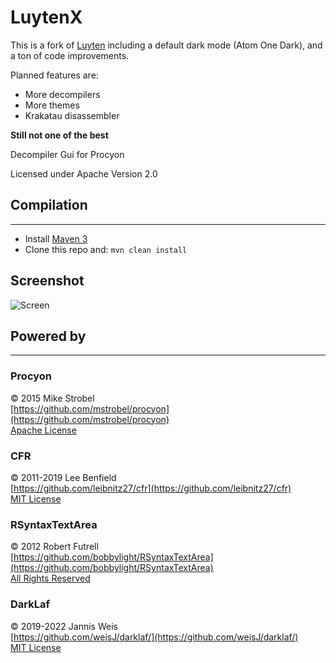 LuytenX
======

This is a fork of [Luyten](https://github.com/deathmarine/Luyten) including a default dark mode (Atom One Dark), and a ton of code improvements.

Planned features are:

* More decompilers
* More themes
* Krakatau disassembler

**Still not one of the best**

Decompiler Gui for Procyon

Licensed under Apache Version 2.0

## Compilation

*****

* Install [Maven 3](https://maven.apache.org/download.html)
* Clone this repo and: `mvn clean install`

## Screenshot

![Screen](https://i.imgur.com/2XfQQBc.png)

## Powered by

*****

### Procyon

&copy; 2015 Mike Strobel  
[https://github.com/mstrobel/procyon](https://github.com/mstrobel/procyon)  
[Apache License](https://github.com/mstrobel/procyon/blob/develop/License.txt)

### CFR

&copy; 2011-2019 Lee Benfield  
[https://github.com/leibnitz27/cfr](https://github.com/leibnitz27/cfr)  
[MIT License](https://github.com/leibnitz27/cfr/blob/master/LICENSE)

### RSyntaxTextArea

&copy; 2012 Robert Futrell  
[https://github.com/bobbylight/RSyntaxTextArea](https://github.com/bobbylight/RSyntaxTextArea)  
[All Rights Reserved](https://github.com/bobbylight/RSyntaxTextArea/blob/master/LICENSE.md)

### DarkLaf

&copy; 2019-2022 Jannis Weis  
[https://github.com/weisJ/darklaf/](https://github.com/weisJ/darklaf/)  
[MIT License](https://github.com/weisJ/darklaf/blob/master/LICENSE)